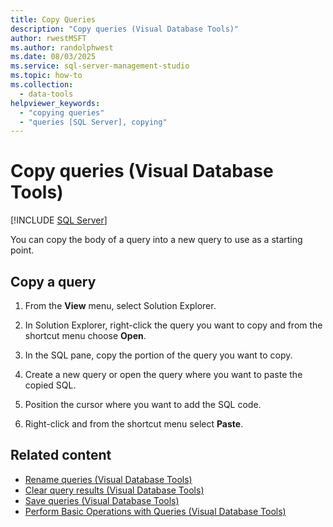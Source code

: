 ```yaml
---
title: Copy Queries
description: "Copy queries (Visual Database Tools)"
author: rwestMSFT
ms.author: randolphwest
ms.date: 08/03/2025
ms.service: sql-server-management-studio
ms.topic: how-to
ms.collection:
  - data-tools
helpviewer_keywords:
  - "copying queries"
  - "queries [SQL Server], copying"
---
```

# Copy queries (Visual Database Tools)

[!INCLUDE [SQL Server](../includes/applies-to-version/sqlserver.md)]

You can copy the body of a query into a new query to use as a starting point.

## Copy a query

1. From the **View** menu, select Solution Explorer.

1. In Solution Explorer, right-click the query you want to copy and from the shortcut menu choose **Open**.

1. In the SQL pane, copy the portion of the query you want to copy.

1. Create a new query or open the query where you want to paste the copied SQL.

1. Position the cursor where you want to add the SQL code.

1. Right-click and from the shortcut menu select **Paste**.

## Related content

- [Rename queries (Visual Database Tools)](rename-queries-visual-database-tools.md)
- [Clear query results (Visual Database Tools)](clear-query-results-visual-database-tools.md)
- [Save queries (Visual Database Tools)](save-queries-visual-database-tools.md)
- [Perform Basic Operations with Queries (Visual Database Tools)](perform-basic-operations-with-queries-visual-database-tools.md)
